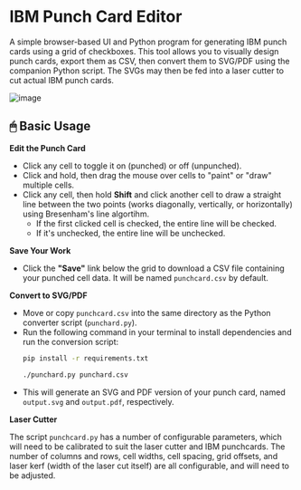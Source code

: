 # IBM Punch Card Editor

A simple browser-based UI and Python program for generating IBM punch cards using a grid of checkboxes. This tool allows you to visually design punch cards, export them as CSV, then convert them to SVG/PDF using the companion Python script. The SVGs may then be fed into a laser cutter to cut actual IBM punch cards.

![image](https://github.com/user-attachments/assets/9c5fb486-b7bd-498f-8ff1-88803c3a580f)


## 🖱 Basic Usage

**Edit the Punch Card**
   - Click any cell to toggle it on (punched) or off (unpunched).
   - Click and hold, then drag the mouse over cells to "paint" or "draw" multiple cells.
   - Click any cell, then hold **Shift** and click another cell to draw a straight line between the two points (works diagonally, vertically, or horizontally) using Bresenham's line algortihm.
     - If the first clicked cell is checked, the entire line will be checked.
     - If it's unchecked, the entire line will be unchecked.

**Save Your Work**
   - Click the **"Save"** link below the grid to download a CSV file containing your punched cell data. It will be named `punchcard.csv` by default.

**Convert to SVG/PDF**
   - Move or copy `punchcard.csv` into the same directory as the Python converter script (`punchard.py`).
   - Run the following command in your terminal to install dependencies and run the conversion script:
     ```bash
     pip install -r requirements.txt
     
     ./punchard.py punchard.csv
     ```
   - This will generate an SVG and PDF version of your punch card, named `output.svg` and `output.pdf`, respectively.


**Laser Cutter**

The script `punchcard.py` has a number of configurable parameters, which will need to be calibrated to suit the laser cutter and IBM punchcards. The number of columns and rows, cell widths, cell spacing, grid offsets, and laser kerf (width of the laser cut itself) are all configurable, and will need to be adjusted.

